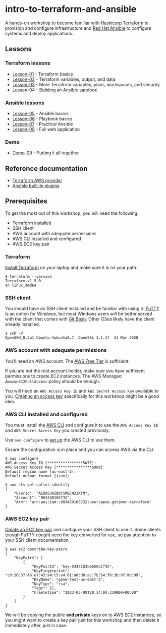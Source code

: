 # intro-to-terraform-and-ansible

A hands-on workshop to become familiar with [Hashicorp Terraform](https://www.terraform.io/)
to provision and configure infrastructure and [Red Hat Ansible](https://github.com/ansible/ansible)
to configure systems and deploy applications.

## Lessons

### Terraform lessons

* [Lesson-01](lesson-01/README.md) - Terraform basics
* [Lesson-02](lesson-02/README.md) - Terraform variables, output, and data
* [Lesson-03](lesson-03/README.md) - More Terraform variables, plans, workspaces, and security
* [Lesson-04](lesson-04/README.md) - Building an Ansible sandbox

### Ansible lessons

* [Lesson-05](lesson-05/README.md) - Ansible basics
* [Lesson-06](lesson-06/README.md) - Playbook basics
* [Lesson-07](lesson-07/README.md) - Practical Ansible
* [Lesson-08](lesson-08/README.md) - Full web application

### Demo

* [Demo-09](demo-09/README.md) - Putting it all together

## Reference documentation

* [Terraform AWS provider](https://registry.terraform.io/providers/hashicorp/aws/latest/docs)
* [Ansible built-in plugins](https://docs.ansible.com/ansible/latest/collections/ansible/builtin/)

## Prerequisites

To get the most out of this workshop, you will need the following:

* Terraform installed
* SSH client
* AWS account with adequate permissions
* AWS CLI installed and configured
* AWS EC2 key pair

### Terraform

[Install Terraform](https://learn.hashicorp.com/tutorials/terraform/install-cli?in=terraform/aws-get-started)
on your laptop and make sure it is on your path.

```console
$ terraform --version
Terraform v1.5.0
on linux_amd64
```

### SSH client

You should have an SSH client installed and be familiar with using it.
[PuTTY](https://www.putty.org/) is an option for Windows, but most Windows users
will be better served with the client that comes with [Git Bash](https://gitforwindows.org/).
Other OSes likely have the client already installed.

```console
$ ssh -V
OpenSSH_8.2p1 Ubuntu-4ubuntu0.7, OpenSSL 1.1.1f  31 Mar 2020
```

### AWS account with adequate permissions

You'll need an AWS account. The [AWS Free Tier](https://aws.amazon.com/free/)
is sufficient.

If you are not the root account holder, make sure you have sufficient permissions
to create EC2 instances. The AWS Managed `AmazonEC2FullAccess` policy should be
enough.

You will need an `AWS Access Key ID` and `AWS Secret Access Key` available to you.
[Creating an access key](https://docs.aws.amazon.com/IAM/latest/UserGuide/id_credentials_access-keys.html)
specifically for this workshop might be a good idea.

### AWS CLI installed and configured

You must install the [AWS CLI](https://docs.aws.amazon.com/cli/latest/userguide/getting-started-install.html)
and configure it to use the `AWS Access Key ID` and `AWS Secret Access Key` you
created previously.

Use `aws configure` to [set up](https://docs.aws.amazon.com/cli/latest/userguide/getting-started-quickstart.html)
the AWS CLI to use them.

Ensure the configuration is in place and you can access AWS via the CLI.

```console
$ aws configure
AWS Access Key ID [****************5W7F]:
AWS Secret Access Key [****************G9m9]:
Default region name [us-east-2]:
Default output format [json]:

$ aws sts get-caller-identity
{
    "UserId": "AIDA6J6IBOTSMECN2JXTM",
    "Account": "983430165732",
    "Arn": "arn:aws:iam::983430165732:user/gene.gotimer-terraform"
}
```

### AWS EC2 key pair

[Create an EC2 key pair](https://docs.aws.amazon.com/AWSEC2/latest/UserGuide/ec2-key-pairs.html#having-ec2-create-your-key-pair)
and configure your SSH client to use it. Some clients (*cough* PuTTY *cough*)
need the key converted for use, so pay attention to your SSH client documentation.

```console
$ aws ec2 describe-key-pairs
{
    "KeyPairs": [
        {
            "KeyPairId": "key-0343183b6656b1f95",
            "KeyFingerprint": "c9:26:37:46:e7:43:a4:c5:e4:61:a0:d8:ac:7b:54:f0:3b:9f:8d:99",
            "KeyName": "gene-test-us-east-2",
            "KeyType": "rsa",
            "Tags": [],
            "CreateTime": "2023-03-08T20:34:04.339000+00:00"
        }
    ]
}
```

We will be copying the public **and private** keys on to AWS EC2 instances, so you
might want to create a key pair just for this workshop and then delete it immediately
after, just in case.
